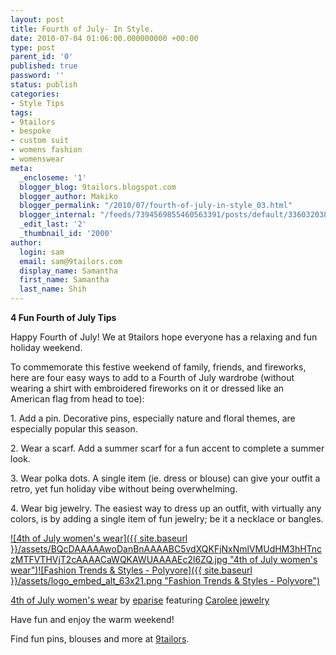 ```yaml
---
layout: post
title: Fourth of July- In Style.
date: 2010-07-04 01:06:00.000000000 +00:00
type: post
parent_id: '0'
published: true
password: ''
status: publish
categories:
- Style Tips
tags:
- 9tailors
- bespoke
- custom suit
- womens fashion
- womenswear
meta:
  _encloseme: '1'
  blogger_blog: 9tailors.blogspot.com
  blogger_author: Makiko
  blogger_permalink: "/2010/07/fourth-of-july-in-style_03.html"
  blogger_internal: "/feeds/7394569855460563391/posts/default/3360320382686033623"
  _edit_last: '2'
  _thumbnail_id: '2000'
author:
  login: sam
  email: sam@9tailors.com
  display_name: Samantha
  first_name: Samantha
  last_name: Shih
---
```

**4 Fun Fourth of July Tips**

Happy Fourth of July! We at 9tailors hope everyone has a relaxing and fun holiday weekend.

To commemorate this festive weekend of family, friends, and fireworks, here are four easy ways to add to a Fourth of July wardrobe (without wearing a shirt with embroidered fireworks on it or dressed like an American flag from head to toe):

1\. Add a pin. Decorative pins, especially nature and floral themes, are especially popular this season.

2\. Wear a scarf. Add a summer scarf for a fun accent to complete a summer look.

3\. Wear polka dots. A single item (ie. dress or blouse) can give your outfit a retro, yet fun holiday vibe without being overwhelming.

4\. Wear big jewelry. The easiest way to dress up an outfit, with virtually any colors, is by adding a single item of fun jewelry; be it a necklace or bangles.

[![4th of July women's wear]({{ site.baseurl }}/assets/BQcDAAAAAwoDanBnAAAABC5vdXQKFjNxNmlVMUdHM3hHTnczMTFVTHVjT2cAAAACaWQKAWUAAAAEc2l6ZQ.jpg "4th of July women's wear")](http://www.polyvore.com/4th_july_womens_wear/set?.embedder=1591450&.mid=embed&id=20324386)[![Fashion Trends & Styles - Polyvore]({{ site.baseurl }}/assets/logo_embed_alt_63x21.png "Fashion Trends & Styles - Polyvore")](http://www.polyvore.com/)

[4th of July women's wear](http://www.polyvore.com/4th_july_womens_wear/set?.embedder=1591450&.mid=embed&id=20324386) by [eparise](http://www.polyvore.com/cgi/profile?.embedder=1591450&.mid=embed&id=1591450) featuring [Carolee jewelry](http://www.polyvore.com/carolee_jewelry/shop?brand=Carolee&category_id=60)

Have fun and enjoy the warm weekend!

Find fun pins, blouses and more at [9tailors](http://beta.9tailors.com/).